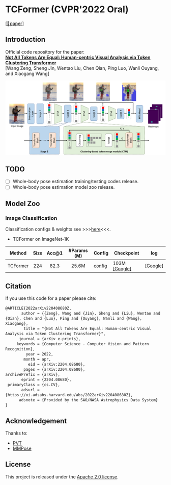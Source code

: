 # TCFormer (CVPR'2022 Oral)

\[[📜paper](https://arxiv.org/abs/2204.08680)\]

## Introduction

Official code repository for the paper:  
[**Not All Tokens Are Equal: Human-centric Visual Analysis via Token Clustering Transformer**](https://arxiv.org/abs/2204.08680)    
[Wang Zeng, Sheng Jin, Wentao Liu, Chen Qian, Ping Luo, Wanli Ouyang, and Xiaogang Wang]  


![teaser](images/fig2.png)

## TODO
- [ ] Whole-body pose estimation training/testing codes release.
- [ ] Whole-body pose estimation model zoo release.

## Model Zoo

### Image Classification

Classification configs & weights see >>>[here](classification/)<<<.

- TCFormer on ImageNet-1K

| Method           | Size | Acc@1 | #Params (M) | Config                                   | Checkpoint                                                                                 | log|
|------------------|:----:|:-----:|:-----------:|------------------------------------------|--------------------------------------------------------------------------------------------|----|
| TCFormer        |  224 |  82.3 |    25.6M      | [config](configs/tcformer/tcformer.py)    | 103M [[Google]](https://drive.google.com/file/d/1sIrTzIKFfW5Io2MybIWJoS0sv72Wd-av/view?usp=sharing) | [[Google]](https://drive.google.com/file/d/1xR3aMoWfU9sUznGtqRU6U9zcFCt_9MSk/view?usp=sharing)|


## Citation
If you use this code for a paper please cite:

```
@ARTICLE{2022arXiv220408680Z,
       author = {{Zeng}, Wang and {Jin}, Sheng and {Liu}, Wentao and {Qian}, Chen and {Luo}, Ping and {Ouyang}, Wanli and {Wang}, Xiaogang},
        title = "{Not All Tokens Are Equal: Human-centric Visual Analysis via Token Clustering Transformer}",
      journal = {arXiv e-prints},
     keywords = {Computer Science - Computer Vision and Pattern Recognition},
         year = 2022,
        month = apr,
          eid = {arXiv:2204.08680},
        pages = {arXiv:2204.08680},
archivePrefix = {arXiv},
       eprint = {2204.08680},
 primaryClass = {cs.CV},
       adsurl = {https://ui.adsabs.harvard.edu/abs/2022arXiv220408680Z},
      adsnote = {Provided by the SAO/NASA Astrophysics Data System}
}
```

## Acknowledgement

Thanks to:

- [PVT](https://github.com/whai362/PVT)
- [MMPose](https://github.com/open-mmlab/mmpose)

## License

This project is released under the [Apache 2.0 license](LICENSE).
